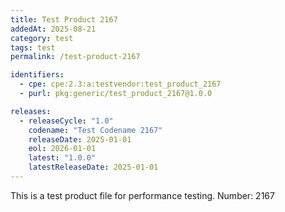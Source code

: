 ```yaml
---
title: Test Product 2167
addedAt: 2025-08-21
category: test
tags: test
permalink: /test-product-2167

identifiers:
  - cpe: cpe:2.3:a:testvendor:test_product_2167
  - purl: pkg:generic/test_product_2167@1.0.0

releases:
  - releaseCycle: "1.0"
    codename: "Test Codename 2167"
    releaseDate: 2025-01-01
    eol: 2026-01-01
    latest: "1.0.0"
    latestReleaseDate: 2025-01-01
---
```


This is a test product file for performance testing. Number: 2167
